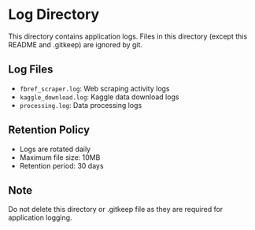 # Log Directory

This directory contains application logs. Files in this directory (except this README and .gitkeep) are ignored by git.

## Log Files
- `fbref_scraper.log`: Web scraping activity logs
- `kaggle_download.log`: Kaggle data download logs
- `processing.log`: Data processing logs

## Retention Policy
- Logs are rotated daily
- Maximum file size: 10MB
- Retention period: 30 days

## Note
Do not delete this directory or .gitkeep file as they are required for application logging.